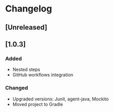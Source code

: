 # Changelog

## [Unreleased]

## [1.0.3]
### Added
- Nested steps
- GitHub workflows integration
### Changed
- Upgraded versions: Junit, agent-java, Mockito
- Moved project to Gradle
